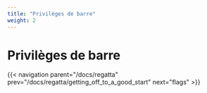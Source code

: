 ```yaml
---
title: "Privilèges de barre"
weight: 2
---
```


# Privilèges de barre

{{< navigation parent="/docs/regatta" prev="/docs/regatta/getting_off_to_a_good_start" next="flags" >}}
